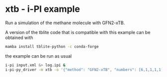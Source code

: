 xtb - i-PI example
========================

Run a simulation of the methane molecule with GFN2-xTB.


A version of the tblite code that is compatible with this example can be 
obtained with 

```bash
mamba install tblite-python -c conda-forge
```

the example can be run as usual

```bash
i-pi input.xml &> log.ipi &
i-pi-py_driver -m xtb -o '{"method": "GFN2-xTB", "numbers": [6,1,1,1,1], "periodic": false}' -u -a xtb &> log.xtb &
```
